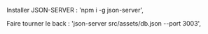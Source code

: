 Installer JSON-SERVER : 'npm i -g json-server',

Faire tourner le back : 'json-server src/assets/db.json --port 3003',